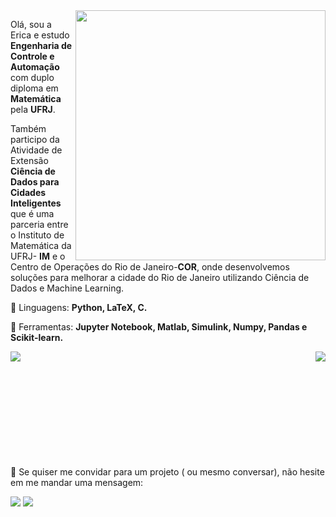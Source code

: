 <img src="https://raw.githubusercontent.com/MicaelliMedeiros/micaellimedeiros/master/image/computer-illustration.png" min-width="400px" max-width="400px" width="400px" align="right">
<p align="left"> 
  Olá, sou a Erica e estudo <strong>Engenharia de Controle e Automação </strong> com duplo diploma em <strong>Matemática</strong> pela <strong> UFRJ</strong>.
</p>

<p align="left"> 
  Também participo da Atividade de Extensão <strong> Ciência de Dados para Cidades Inteligentes</strong> que é uma parceria entre o Instituto de Matemática da UFRJ- <strong>IM</strong> e o Centro de Operações do Rio de Janeiro-<strong>COR</strong>, onde desenvolvemos soluções para melhorar a cidade do Rio de Janeiro utilizando Ciência de Dados e Machine Learning. 
</p>

<p align="left">
 👾 Linguagens: <strong> Python, LaTeX, C.</strong>
</p>

<p align="left">
 🚀 Ferramentas: <strong>Jupyter Notebook, Matlab, Simulink, Numpy, Pandas e Scikit-learn.</strong>
</p>

<img align='right' src="https://github-readme-stats.vercel.app/api?username=EricaFer&theme=radical&cache_seconds=2300&hide_border=True">
<img align='left' src="https://github-readme-stats.vercel.app/api/top-langs/?username=EricaFer&theme=radical&cache_seconds=2300&hide_border=True&layout=compact">
<br>
<br>
<br>
<br>
<br>
<br>
<br>
<br>
<br>
<br>

<p align="left">
 💌 Se quiser me convidar para um projeto ( ou mesmo conversar), não hesite em me mandar uma mensagem: 
</p>

<p align="left">
  <a href="mailto:erica.ferreira@poli.ufrj.br" alt="Gmail">
  <img src="https://img.shields.io/badge/-Gmail-FF0000?style=flat-square&labelColor=FF0000&logo=gmail&logoColor=white&link=mailto:erica.ferreira@poli.ufrj.br" /></a>

  <a href="https://www.linkedin.com/in/ericacferreira/" alt="Linkedin">
  <img src="https://img.shields.io/badge/-Linkedin-0e76a8?style=flat-square&logo=Linkedin&logoColor=white&link=https://www.linkedin.com/in/ericacferreira/" /></a>

</p>  
